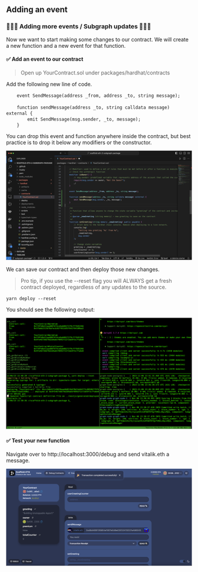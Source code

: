 ## Adding an event

### 🧑🏼‍💻 Adding more events / Subgraph updates 👩🏽‍💻

Now we want to start making some changes to our contract. We will create a new function and a new event for that function.

#### ✅ Add an event to our contract

> Open up YourContract.sol under packages/hardhat/contracts

Add the following new line of code.

```
    event SendMessage(address _from, address _to, string message);

    function sendMessage(address _to, string calldata message) external {
        emit SendMessage(msg.sender, _to, message);
    }
```

You can drop this event and function anywhere inside the contract, but best practice is to drop it below any modifiers or the constructor.

![](./../../img/section-1/1_1_1.png)

We can save our contract and then deploy those new changes.

> Pro tip, if you use the --reset flag you will ALWAYS get a fresh contract deployed, regardless of any updates to the source.

```
yarn deploy --reset
```

You should see the following output:

![](./../../img/section-1/1_1_2.png)

#### ✅ Test your new function

Navigate over to http://localhost:3000/debug and send vitalik.eth a message.

![](./../../img/section-1/1_1_3.png)

